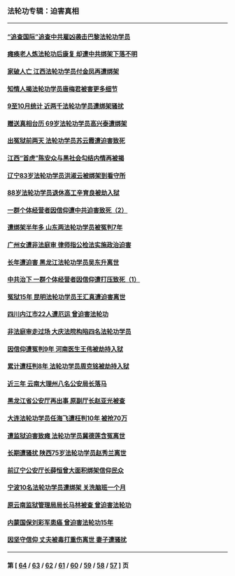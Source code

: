 ### 法轮功专辑：迫害真相
---
#### [“追查国际”追查中共雇凶袭击巴黎法轮功学员](../../pages/nf4379/n13367855.md) 
#### [瘫痪老人炼法轮功后康复 却遭中共绑架下落不明](../../pages/nf4379/n13365406.md) 
#### [家破人亡 江西法轮功学员付金凤再遭绑架](../../pages/nf4379/n13364762.md) 
#### [知情人揭法轮功学员唐梅君被害更多细节](../../pages/nf4379/n13362725.md) 
#### [9至10月统计 近两千法轮功学员遭绑架骚扰](../../pages/nf4379/n13361681.md) 
#### [赠送真相台历 69岁法轮功学员高兴泰遭绑架](../../pages/nf4379/n13359869.md) 
#### [出冤狱前两天 法轮功学员苏云霞遭迫害致死](../../pages/nf4379/n13359313.md) 
#### [江西“首虎”陈安众与黑社会勾结内情再被揭](../../pages/nf4379/n13356633.md) 
#### [辽宁83岁法轮功学员洪淑云被绑架到看守所](../../pages/nf4379/n13355933.md) 
#### [88岁法轮功学员退休高工辛育良被劫入狱](../../pages/nf4379/n13352894.md) 
#### [一群个体经营者因信仰遭中共迫害致死（2）](../../pages/nf4379/n13351281.md) 
#### [遭绑架半年多 山东两法轮功学员被冤判7年](../../pages/nf4379/n13348475.md) 
#### [广州女遭非法庭审 律师指公检法实施政治迫害](../../pages/nf4379/n13348584.md) 
#### [长年遭迫害 黑龙江法轮功学员吴东升离世](../../pages/nf4379/n13347817.md) 
#### [中共治下 一群个体经营者因信仰遭打压致死（1）](../../pages/nf4379/n13343377.md) 
#### [冤狱15年 昆明法轮功学员王汇真遭迫害离世](../../pages/nf4379/n13345179.md) 
#### [四川内江市22人遭厄运 曾迫害法轮功](../../pages/nf4379/n13342909.md) 
#### [非法庭审走过场 大庆法院构陷四名法轮功学员](../../pages/nf4379/n13339286.md) 
#### [因信仰遭冤判9年 河南医生王伟被劫持入狱](../../pages/nf4379/n13338846.md) 
#### [累计遭枉判8年 法轮功学员周克铭被劫持入狱](../../pages/nf4379/n13336550.md) 
#### [近三年 云南大理州八名公安局长落马](../../pages/nf4379/n13335909.md) 
#### [黑龙江省公安厅再出事 原副厅长赵亚光被查](../../pages/nf4379/n13336443.md) 
#### [大连法轮功学员任海飞遭枉判10年 被抢70万](../../pages/nf4379/n13333905.md) 
#### [遭监狱迫害致瘫 法轮功学员冀德莲含冤离世](../../pages/nf4379/n13333238.md) 
#### [长期遭骚扰 陕西75岁法轮功学员赵秀兰离世](../../pages/nf4379/n13330763.md) 
#### [前辽宁公安厅长薛恒曾大面积绑架信仰民众](../../pages/nf4379/n13328815.md) 
#### [宁波10名法轮功学员遭绑架 关洗脑班一个月](../../pages/nf4379/n13328207.md) 
#### [原云南监狱管理局局长马林被查 曾迫害法轮功](../../pages/nf4379/n13329313.md) 
#### [内蒙国保刘彩军患癌 曾迫害法轮功15年](../../pages/nf4379/n13326454.md) 
#### [因坚守信仰 丈夫被毒打重伤离世 妻子遭骚扰](../../pages/nf4379/n13325952.md) 

---
#### 第 [ [64](./64.md) / [63](./63.md) / [62](./62.md) / [61](./61.md) / [60](./60.md) / [59](./59.md) / [58](./58.md) / [57](./57.md) ] 页
